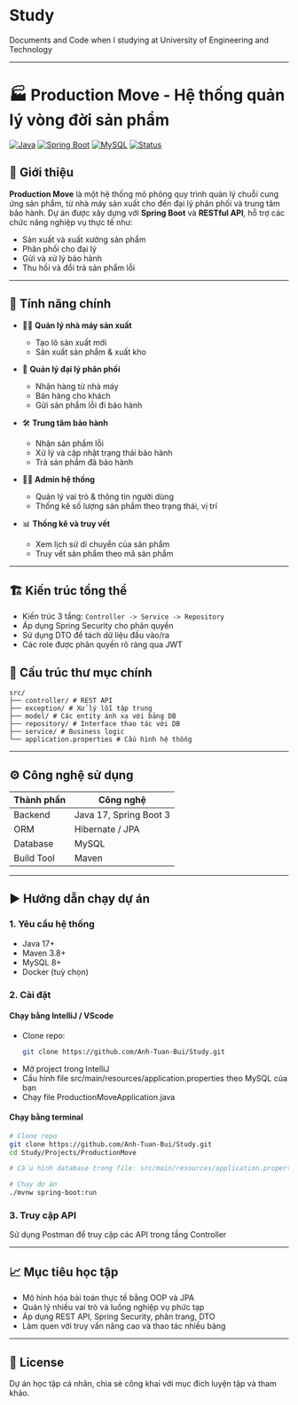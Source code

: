 # Study
Documents and Code when I studying at University of Engineering and Technology

---

# 🏭 Production Move - Hệ thống quản lý vòng đời sản phẩm

[![Java](https://img.shields.io/badge/Java-17-blue)]()
[![Spring Boot](https://img.shields.io/badge/Spring%20Boot-3.2-green)]()
[![MySQL](https://img.shields.io/badge/Database-MySQL-blue)]()
[![Status](https://img.shields.io/badge/status-Student%20Project-lightgrey)]()

## 📘 Giới thiệu
**Production Move** là một hệ thống mô phỏng quy trình quản lý chuỗi cung ứng sản phẩm, từ nhà máy sản xuất cho đến đại lý phân phối và trung tâm bảo hành. Dự án được xây dựng với **Spring Boot** và **RESTful API**, hỗ trợ các chức năng nghiệp vụ thực tế như:
- Sản xuất và xuất xưởng sản phẩm
- Phân phối cho đại lý
- Gửi và xử lý bảo hành
- Thu hồi và đổi trả sản phẩm lỗi

---

## 🎯 Tính năng chính
- 🧑‍🏭 **Quản lý nhà máy sản xuất**
  - Tạo lô sản xuất mới
  - Sản xuất sản phẩm & xuất kho

- 🏪 **Quản lý đại lý phân phối**
  - Nhận hàng từ nhà máy
  - Bán hàng cho khách
  - Gửi sản phẩm lỗi đi bảo hành

- 🛠️ **Trung tâm bảo hành**
  - Nhận sản phẩm lỗi
  - Xử lý và cập nhật trạng thái bảo hành
  - Trả sản phẩm đã bảo hành

- 🧑‍💼 **Admin hệ thống**
  - Quản lý vai trò & thông tin người dùng
  - Thống kê số lượng sản phẩm theo trạng thái, vị trí

- 📊 **Thống kê và truy vết**
  - Xem lịch sử di chuyển của sản phẩm
  - Truy vết sản phẩm theo mã sản phẩm

---

## 🏗️ Kiến trúc tổng thể
- Kiến trúc 3 tầng: `Controller -> Service -> Repository`
- Áp dụng Spring Security cho phân quyền
- Sử dụng DTO để tách dữ liệu đầu vào/ra
- Các role được phân quyền rõ ràng qua JWT

## 📁 Cấu trúc thư mục chính
```
src/
├── controller/ # REST API
├── exception/ # Xử lý lỗi tập trung
├── model/ # Các entity ánh xạ với bảng DB
├── repository/ # Interface thao tác với DB
├── service/ # Business logic
└── application.properties # Cấu hình hệ thống
```

---

## ⚙️ Công nghệ sử dụng

| Thành phần | Công nghệ |
|------------|-----------|
| Backend    | Java 17, Spring Boot 3 |
| ORM        | Hibernate / JPA |
| Database   | MySQL |
| Build Tool | Maven |

---

## ▶️ Hướng dẫn chạy dự án

### 1. Yêu cầu hệ thống
- Java 17+
- Maven 3.8+
- MySQL 8+
- Docker (tuỳ chọn)

### 2. Cài đặt
#### Chạy bằng IntelliJ / VScode
- Clone repo:
    ```bash
    git clone https://github.com/Anh-Tuan-Bui/Study.git
    ```
- Mở project trong IntelliJ
- Cấu hình file src/main/resources/application.properties theo MySQL của bạn
- Chạy file ProductionMoveApplication.java

#### Chạy bằng terminal
```bash
# Clone repo
git clone https://github.com/Anh-Tuan-Bui/Study.git
cd Study/Projects/ProductionMove

# Cấu hình database trong file: src/main/resources/application.properties

# Chạy dự án
./mvnw spring-boot:run
```

### 3. Truy cập API
Sử dụng Postman để truy cập các API trong tầng Controller

---

## 📈 Mục tiêu học tập
- Mô hình hóa bài toán thực tế bằng OOP và JPA
- Quản lý nhiều vai trò và luồng nghiệp vụ phức tạp
- Áp dụng REST API, Spring Security, phân trang, DTO
- Làm quen với truy vấn nâng cao và thao tác nhiều bảng

---

## 📄 License
Dự án học tập cá nhân, chia sẻ công khai với mục đích luyện tập và tham khảo.
